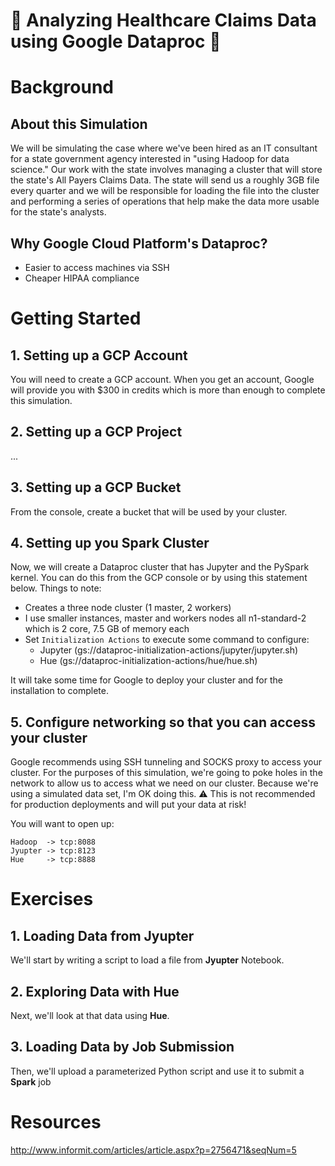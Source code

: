 # :hospital: Analyzing Healthcare Claims Data using Google Dataproc :microscope:
# Background
## About this Simulation
We will be simulating the case where we've been hired as an IT consultant for a state government agency interested in "using Hadoop for data science." Our work with the state involves managing a cluster that will store the state's All Payers Claims Data. The state will send us a roughly 3GB file every quarter and we will be responsible for loading the file into the cluster and performing a series of operations that help make the data more usable for the state's analysts.
## Why Google Cloud Platform's Dataproc?
* Easier to access machines via SSH
* Cheaper HIPAA compliance


# Getting Started
## 1. Setting up a GCP Account
You will need to create a GCP account. When you get an account, Google will provide you with $300 in credits which is more than enough to complete this simulation.
## 2. Setting up a GCP Project
...
## 3. Setting up a GCP Bucket
From the console, create a bucket that will be used by your cluster.

## 4. Setting up you Spark Cluster
Now, we will create a Dataproc cluster that has Jupyter and the PySpark kernel. You can do this from the GCP console or by using this statement below. Things to note:
* Creates a three node cluster (1 master, 2 workers)
* I use smaller instances, master and workers nodes all n1-standard-2 which is 2 core, 7.5 GB of memory each
* Set `Initialization Actions` to execute some command to configure:
  * Jupyter (gs://dataproc-initialization-actions/jupyter/jupyter.sh)
  * Hue (gs://dataproc-initialization-actions/hue/hue.sh)

It will take some time for Google to deploy your cluster and for the installation to complete.

## 5. Configure networking so that you can access your cluster
Google recommends using SSH tunneling and SOCKS proxy to access your cluster. For the purposes of this simulation, we're going to poke holes in the network to allow us to access what we need on our cluster. Because we're using a simulated data set, I'm OK doing this.
:warning: This is not recommended for production deployments and will put your data at risk!

You will want to open up:
```
Hadoop  -> tcp:8088
Jyupter -> tcp:8123
Hue     -> tcp:8888
```
# Exercises

## 1. Loading Data from Jyupter
We'll start by writing a script to load a file from **Jyupter** Notebook.

## 2. Exploring Data with Hue
Next, we'll look at that data using **Hue**.

## 3. Loading Data by Job Submission
Then, we'll upload a parameterized Python script and use it to submit a **Spark** job

# Resources
http://www.informit.com/articles/article.aspx?p=2756471&seqNum=5
